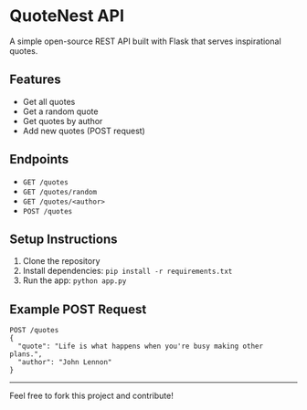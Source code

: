 # QuoteNest API

A simple open-source REST API built with Flask that serves inspirational quotes.

## Features
- Get all quotes
- Get a random quote
- Get quotes by author
- Add new quotes (POST request)

## Endpoints
- `GET /quotes`
- `GET /quotes/random`
- `GET /quotes/<author>`
- `POST /quotes`

## Setup Instructions

1. Clone the repository
2. Install dependencies: `pip install -r requirements.txt`
3. Run the app: `python app.py`

## Example POST Request

```
POST /quotes
{
  "quote": "Life is what happens when you're busy making other plans.",
  "author": "John Lennon"
}
```

---

Feel free to fork this project and contribute!
